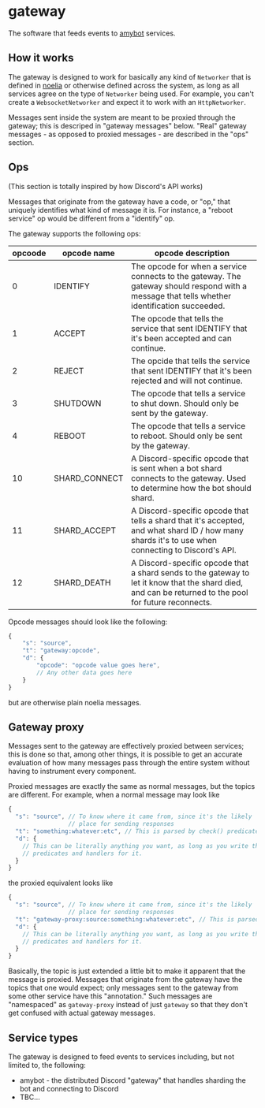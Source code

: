 # gateway

The software that feeds events to [amybot](https://amy.chat/) services. 

## How it works

The gateway is designed to work for basically any kind of `Networker` that is defined in [noelia](https://github.com/queer/noelia) or otherwise defined across the system, as long as all services agree on the type of `Networker` being used. For example, you can't create a `WebsocketNetworker` and expect it to work with an `HttpNetworker`.

Messages sent inside the system are meant to be proxied through the gateway; this is descriped in "gateway messages" below. "Real" gateway messages - as opposed to proxied messages - are described in the "ops" section.

## Ops

(This section is totally inspired by how Discord's API works)

Messages that originate from the gateway have a code, or "op," that uniquely identifies what kind of message it is. For instance, a "reboot service" op would be different from a "identify" op.

The gateway supports the following ops:

| opcoode | opcode name   | opcode description |
| ------- | ------------- | ------------------ |
| 0       | IDENTIFY      | The opcode for when a service connects to the gateway. The gateway should respond with a message that tells whether identification succeeded. |
| 1       | ACCEPT        | The opcode that tells the service that sent IDENTIFY that it's been accepted and can continue. |
| 2       | REJECT        | The opcide that tells the service that sent IDENTIFY that it's been rejected and will not continue. |
| 3       | SHUTDOWN      | The opcode that tells a service to shut down. Should only be sent by the gateway. |
| 4       | REBOOT        | The opcode that tells a service to reboot. Should only be sent by the gateway. |
| 10      | SHARD_CONNECT | A Discord-specific opcode that is sent when a bot shard connects to the gateway. Used to determine how the bot should shard. |
| 11      | SHARD_ACCEPT  | A Discord-specific opcode that tells a shard that it's accepted, and what shard ID / how many shards it's to use when connecting to Discord's API. |
| 12      | SHARD_DEATH   | A Discord-specific opcode that a shard sends to the gateway to let it know that the shard died, and can be returned to the pool for future reconnects. |

Opcode messages should look like the following:

```javascript
{
    "s": "source",
    "t": "gateway:opcode",
    "d": {
        "opcode": "opcode value goes here",
        // Any other data goes here
    }
}
```
but are otherwise plain noelia messages. 

## Gateway proxy

Messages sent to the gateway are effectively proxied between services; this is done so that, among other things, it is possible to get an accurate evaluation of how many messages pass through the entire system without having to instrument every component.

Proxied messages are exactly the same as normal messages, but the topics are different. For example, when a normal message may look like

```Javascript
{
  "s": "source", // To know where it came from, since it's the likely 
                 // place for sending responses
  "t": "something:whatever:etc", // This is parsed by check() predicates
  "d": {
    // This can be literally anything you want, as long as you write the
    // predicates and handlers for it.  
  }
}
```
the proxied equivalent looks like
```Javascript
{
  "s": "source", // To know where it came from, since it's the likely 
                 // place for sending responses
  "t": "gateway-proxy:source:something:whatever:etc", // This is parsed by check() predicates
  "d": {
    // This can be literally anything you want, as long as you write the
    // predicates and handlers for it.  
  }
}
```

Basically, the topic is just extended a little bit to make it apparent that the message is proxied. Messages that originate from the gateway have the topics that one would expect; only messages sent to the gateway from some other service have this "annotation." Such messages are "namespaced" as `gateway-proxy` instead of just `gateway` so that they don't get confused with actual gateway messages. 

## Service types

The gateway is designed to feed events to services including, but not limited to, the following:

* amybot - the distributed Discord "gateway" that handles sharding the bot and connecting to Discord
* TBC...